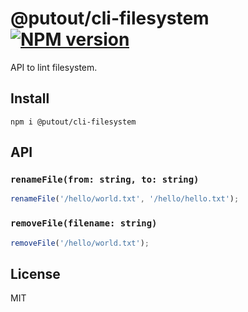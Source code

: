 # @putout/cli-filesystem [![NPM version][NPMIMGURL]][NPMURL]

[NPMIMGURL]: https://img.shields.io/npm/v/@putout/cli-filesystem.svg?style=flat&longCache=true
[NPMURL]: https://npmjs.org/package/@putout/cli-filesystem "npm"

API to lint filesystem.

## Install

```
npm i @putout/cli-filesystem
```

## API

### `renameFile(from: string, to: string)`

```js
renameFile('/hello/world.txt', '/hello/hello.txt');
```

### `removeFile(filename: string)`

```js
removeFile('/hello/world.txt');
```

## License

MIT
